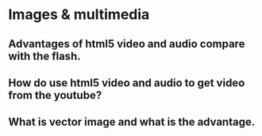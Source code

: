# Images & multimedia

## Advantages of html5 video and audio compare with the flash.

## How do use html5 video and audio to get video from the youtube?

## What is vector image and what is the advantage.

